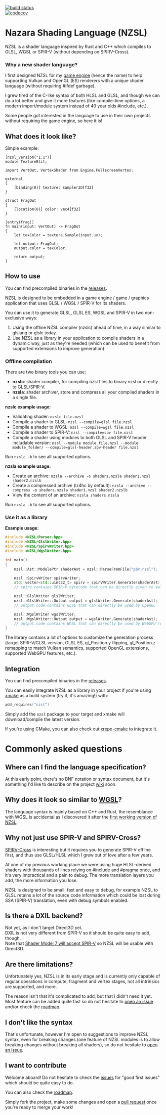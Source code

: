 ﻿[![build status](https://github.com/NazaraEngine/ShaderLang/actions/workflows/build.yml/badge.svg)](https://github.com/NazaraEngine/ShaderLang/actions/workflows/build.yml)  
[![codecov](https://codecov.io/gh/NazaraEngine/ShaderLang/branch/main/graph/badge.svg?token=VE71FIB616)](https://codecov.io/gh/NazaraEngine/ShaderLang)

# Nazara Shading Language (NZSL)

NZSL is a shader language inspired by Rust and C++ which compiles to GLSL, WGSL or SPIR-V (without depending on SPIRV-Cross).

### Why a new shader language?

I first designed NZSL for my [game engine](https://github.com/NazaraEngine/NazaraEngine) (hence the name) to help supporting Vulkan and OpenGL (ES) renderers with a unique shader language (without requiring #ifdef garbage).

I grew tired of the C-like syntax of both HLSL and GLSL, and though we can do a lot better and give it more features (like compile-time options, a modern import/module system instead of 40 year olds #include, etc.).

Some people got interested in the language to use in their own projects without requiring the game engine, so here it is!

## What does it look like?

Simple example:
```nzsl
[nzsl_version("1.1")]
module TextureBlit;

import VertOut, VertexShader from Engine.FullscreenVertex;

external
{
    [binding(0)] texture: sampler2D[f32]
}

struct FragOut
{
    [location(0)] color: vec4[f32]
}

[entry(frag)]
fn main(input: VertOut) -> FragOut
{
    let texColor = texture.Sample(input.uv);

    let output: FragOut;
    output.color = texColor;

    return output;
}
```

## How to use

You can find precompiled binaries in the [releases](https://github.com/NazaraEngine/ShaderLang/releases).

NZSL is designed to be embedded in a game engine / game / graphics application that uses GLSL / WGSL / SPIR-V for its shaders.

You can use it to generate GLSL, GLSL ES, WGSL and SPIR-V in two non-exclusive ways:

1) Using the offline NZSL compiler (nzslc) ahead of time, in a way similar to glslang or glslc today.
2) Use NZSL as a library in your application to compile shaders in a dynamic way, just as they're needed (which can be used to benefit from supported extensions to improve generation).

### Offline compilation

There are two binary tools you can use:
- **nzslc**: shader compiler, for compiling nzsl files to binary nzsl or directly to GLSL/SPIR-V.
- **nzsla**: shader archiver, store and compress all your compiled shaders in a single file.

**nzslc example usage:**

- Validating shader: `nzslc file.nzsl`
- Compile a shader to GLSL: `nzsl --compile=glsl file.nzsl`
- Compile a shader to WGSL: `nzsl --compile=wgsl file.nzsl`
- Compile a shader to SPIR-V: `nzsl --compile=spv file.nzsl`
- Compile a shader using modules to both GLSL and SPIR-V header includable version: `nzsl --module module_file.nzsl --module module_folder/ --compile=glsl-header,spv-header file.nzsl`

Run `nzslc -h` to see all supported options.

**nzsla example usage:**

- Create an archive: `nzsla --archive -o shaders.nzsla shader1.nzsl shader2.nzslb`
- Create a compressed archive (lz4hc by default): `nzsla --archive --compress -o shaders.nzsla shader1.nzsl shader2.nzslb`
- View the content of an archive: `nzsla shaders.nzsla`

Run `nzsla -h` to see all supported options.

### Use it as a library

**Example usage:**

```cpp
#include <NZSL/Parser.hpp>
#include <NZSL/GlslWriter.hpp>
#include <NZSL/SpirvWriter.hpp>
#include <NZSL/WgslWriter.hpp>

int main()
{
    nzsl::Ast::ModulePtr shaderAst = nzsl::ParseFromFile("pbr.nzsl");

    nzsl::SpirvWriter spirvWriter;
    std::vector<std::uint32_t> spirv = spirvWriter.Generate(shaderAst);
    // spirv contains SPIR-V bytecode that can be directly given to Vulkan

    nzsl::GlslWriter glslWriter;
    nzsl::GlslWriter::Output output = glslWriter.Generate(shaderAst);
    // output.code contains GLSL that can directly be used by OpenGL

    nzsl::WgslWriter wgslWriter;
    nzsl::WgslWriter::Output output = wgslWriter.Generate(shaderAst);
    // output.code contains WGSL that can directly be used by WebGPU (or any native implementation)
}
```

The library contains a lot of options to customize the generation process (target SPIR-V/GLSL version, GLSL ES, gl_Position.y flipping, gl_Position.z remapping to match Vulkan semantics, supported OpenGL extensions, supported WebGPU features, etc.).

## Integration

You can find precompiled binaries in the [releases](https://github.com/NazaraEngine/ShaderLang/releases).

You can easily integrate NZSL as a library in your project if you're using [xmake](https://xmake.io) as a build system (try it, it's amazing!) with:

```lua
add_requires("nzsl")
```

Simply add the `nzsl` package to your target and xmake will download/compile the latest version.

If you're using CMake, you can also check out [xrepo-cmake](https://github.com/xmake-io/xrepo-cmake) to integrate it.

# Commonly asked questions

## Where can I find the language specification?

At this early point, there's no BNF notation or syntax document, but it's something I'd like to describe on the project [wiki](https://github.com/NazaraEngine/ShaderLang/wiki) soon.

## Why does it look so similar to [WGSL](https://www.w3.org/TR/WGSL/)?

The language syntax is mainly based on C++ and Rust, the 
resemblance with WGSL is accidental as I discovered it after the [first working version of NZSL](https://www.reddit.com/r/vulkan/comments/mpeglj/finally_managed_to_make_my_own_shading_language/).

## Why not just use SPIR-V and SPIRV-Cross?

[SPIRV-Cross](https://github.com/KhronosGroup/SPIRV-Cross) is interesting but it requires you to generate SPIR-V offline first, and thus use GLSL/HLSL which I grew out of love after a few years.

At one of my previous working place we were using huge HLSL-derived shaders with thousands of lines relying on #include and #pragma once, and it's very impractical and a pain to debug. The more translation layers you add, the more information you lose.

NZSL is designed to be small, fast and easy to debug, for example NZSL to GLSL retains a lot of the source code information which could be lost during SSA (SPIR-V) translation, even with debug symbols enabled.

## Is there a DXIL backend?

Not yet, as I don't target Direct3D yet.\
DXIL is not very different from SPIR-V so it should be quite easy to add, though.\
Note that [Shader Model 7 will accept SPIR-V](https://devblogs.microsoft.com/directx/directx-adopting-spir-v/) so NZSL will be usable with Direct3D.

## Are there limitations?

Unfortunately yes, NZSL is in its early stage and is currently only capable of regular operations in compute, fragment and vertex stages, not all intrinsics are supported, and more.

The reason isn't that it's complicated to add, but that I didn't need it yet. Most feature can be added quite fast so do not hesitate to [open an issue](https://github.com/NazaraEngine/ShaderLang/issues) and/or check the [roadmap](https://github.com/NazaraEngine/ShaderLang/projects/1).

## I don't like the syntax

That's unfortunate, however I'm open to suggestions to improve NZSL syntax, even for breaking changes (one feature of NZSL modules is to allow breaking changes without breaking all shaders), so do not hesitate to [open an issue](https://github.com/NazaraEngine/ShaderLang/issues).

## I want to contribute

Welcome aboard! Do not hesitate to check the [issues](https://github.com/NazaraEngine/ShaderLang/issues) for "good first issues" which should be quite easy to do.

You can also check the [roadmap](https://github.com/NazaraEngine/ShaderLang/projects/1).

Simply fork the project, make some changes and open a [pull request](https://github.com/NazaraEngine/ShaderLang/pulls) once you're ready to merge your work!
